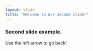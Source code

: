 ```yaml
---
layout: slide
title: "Welcome to our second slide!"
---
```

### Second slide example.
Use the left arrow to go back!